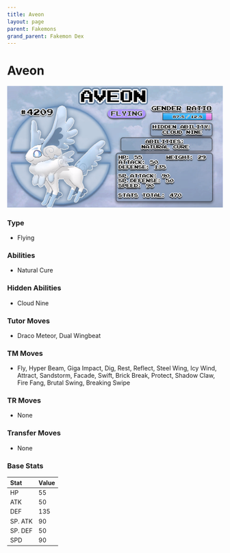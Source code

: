 ```yaml
---
title: Aveon
layout: page
parent: Fakemons
grand_parent: Fakemon Dex
---
```


# Aveon

![Image](/fakemon_pics/aveon.png)

### Type
- Flying

### Abilities
- Natural Cure

### Hidden Abilities
- Cloud Nine

### Tutor Moves
- Draco Meteor, Dual Wingbeat

### TM Moves
- Fly, Hyper Beam, Giga Impact, Dig, Rest, Reflect, Steel Wing, Icy Wind, Attract, Sandstorm, Facade, Swift, Brick Break, Protect, Shadow Claw, Fire Fang, Brutal Swing, Breaking Swipe

### TR Moves
- None

### Transfer Moves
- None

### Base Stats

| Stat    | Value |
|:--------|:------|
| HP      | 55    |
| ATK     | 50    |
| DEF     | 135   |
| SP. ATK | 90    |
| SP. DEF | 50    |
| SPD     | 90    |